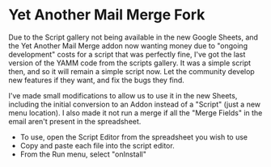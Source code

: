 # Yet Another Mail Merge Fork #

Due to the Script gallery not being available in the new Google Sheets, and the
Yet Another Mail Merge addon now wanting money due to "ongoing development" costs
for a script that was perfectly fine, I've got the last version of the YAMM code
from the scripts gallery. It was a simple script then, and so it will remain a
simple script now. Let the community develop new features if they want, and fix
the bugs they find.

I've made small modifications to allow us to use it in the new Sheets,
including the initial conversion to an Addon instead of a "Script" (just a new
menu location). I also made it not run a merge if all the "Merge Fields" in the
email aren't present in the spreadsheet.

 * To use, open the Script Editor from the spreadsheet you wish to use
 * Copy and paste each file into the script editor.
 * From the Run menu, select "onInstall"
